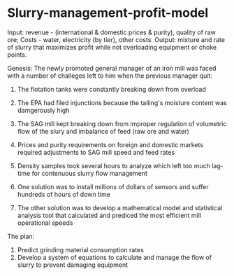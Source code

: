 # Slurry-management-profit-model
Input: revenue - (international &amp; domestic prices &amp; purity), quality of raw ore; Costs - water, electricity (by tier), other costs. 
Output: mixture and rate of slurry that maximizes profit while not overloading equipment or choke points.

Genesis:
The newly promoted general manager of an iron mill was faced with a number of challeges left to him when the previous manager quit:
  1. The flotation tanks were constantly breaking down from overload
  2. The EPA had filed injunctions because the tailing's moisture content was damgerously high
  3. The SAG mill kept breaking down from improper regulation of volumetric flow of the slury and imbalance of feed (raw ore and     water)
  4. Prices and purity requirements on foreign and domestic markets required adjustments to SAG mill speed and feed rates
  5. Density samples took several hours to analyze which left too much lag-time for contenuous slurry flow management
  
  6. One solution was to install millions of dollars of sensors and suffer hundreds of hours of down time
  7. The other solution was to develop a mathematical model and statistical analysis tool that calculated and prediced the most      efficient mill operational speeds 

The plan:
  1. Predict grinding material consumption rates
  2. Develop a system of equations to calculate and manage the flow of slurry to prevent damaging equipment
